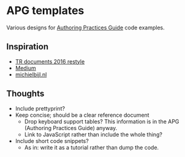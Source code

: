 # APG templates

Various designs for [Authoring Practices Guide](http://www.w3.org/TR/wai-aria-practices-1.1/) code examples.

## Inspiration

* [TR documents 2016 restyle](http://fantasai.inkedblade.net/style/design/w3c-restyle/2016/sample)
* [Medium](https://medium.com/@brycej/be-liberators-2406a95c5cd9#.vmpalgirn)
* [michielbijl.nl](http://www.michielbijl.nl/2014/09/25/buttons-with-a-double-function/#main)

## Thoughts

* Include prettyprint?
* Keep concise; should be a clear reference document
  * Drop keyboard support tables? This information is in the APG (Authoring Practices Guide) anyway.
  * Link to JavaScript rather than include the whole thing?
* Include short code snippets?
  * As in: write it as a tutorial rather than dump the code.
